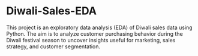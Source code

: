 # Diwali-Sales-EDA

This project is an exploratory data analysis (EDA) of Diwali sales data using Python. The aim is to analyze customer purchasing behavior during the Diwali festival season to uncover insights useful for marketing, sales strategy, and customer segmentation.

